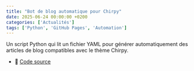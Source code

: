 ```yaml
---
title: "Bot de blog automatique pour Chirpy"
date: 2025-06-24 00:00:00 +0200
categories: ['Actualités']
tags: ['Python', 'GitHub Pages', 'Automation']
---
```


Un script Python qui lit un fichier YAML pour générer automatiquement des articles de blog compatibles avec le thème Chirpy.


- 🔗 [Code source](https://github.com/retr0-dedsec2/bot-blog)
